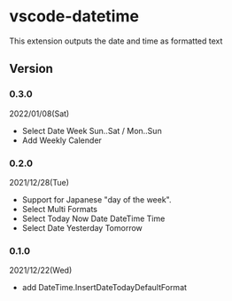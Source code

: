 # vscode-datetime
This extension outputs the date and time as formatted text

## Version

### 0.3.0
2022/01/08(Sat)
- Select Date Week Sun..Sat / Mon..Sun
- Add Weekly Calender

### 0.2.0
2021/12/28(Tue)
- Support for Japanese "day of the week".
- Select Multi Formats
- Select Today Now
  Date DateTime Time
- Select Date Yesterday Tomorrow

### 0.1.0
2021/12/22(Wed)
- add DateTime.InsertDateTodayDefaultFormat
